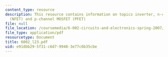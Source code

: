 ```yaml
---
content_type: resource
description: This resource contains information on topics inverter, n-channel MOSFET
  (NFET) and p-channel MOSFET (PFET)
file: null
file_location: /coursemedia/6-002-circuits-and-electronics-spring-2007/e91dbb295f31c6d799483e77c6b35cbe_6002_l23.pdf
file_type: application/pdf
resourcetype: Document
title: 6002_l23.pdf
uid: e91dbb29-5f31-c6d7-9948-3e77c6b35cbe
---
```

